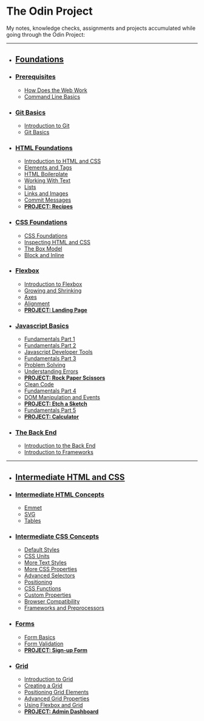 # The Odin Project

My notes, knowledge checks, assignments and projects accumulated while going through the Odin Project:

---

- ## [Foundations](https://github.com/chrscmpl/TOP/tree/main/Foundations)

- ### [Prerequisites](https://github.com/chrscmpl/TOP/tree/main/Foundations/1.Prerequisites)

  - [How Does the Web Work](https://github.com/chrscmpl/TOP/tree/main/Foundations/1.Prerequisites/1.How-Does-The-Web-Work)
  - [Command Line Basics](https://github.com/chrscmpl/TOP/tree/main/Foundations/1.Prerequisites/2.Command-Line-Basics)

- ### [Git Basics](https://github.com/chrscmpl/TOP/tree/main/Foundations/2.Git-Basics)

  - [Introduction to Git](https://github.com/chrscmpl/TOP/tree/main/Foundations/2.Git-Basics/1.Introduction-To-Git)
  - [Git Basics](https://github.com/chrscmpl/TOP/tree/main/Foundations/2.Git-Basics/2.Git-Basics)

- ### [HTML Foundations](https://github.com/chrscmpl/TOP/tree/main/Foundations/3.HTML-Foundations)

  - [Introduction to HTML and CSS](https://github.com/chrscmpl/TOP/tree/main/Foundations/3.HTML-Foundations/1.Introduction-to-HTML%26CSS)
  - [Elements and Tags](https://github.com/chrscmpl/TOP/tree/main/Foundations/3.HTML-Foundations/2.Elements-and-Tags)
  - [HTML Boilerplate](https://github.com/chrscmpl/TOP/tree/main/Foundations/3.HTML-Foundations/3.HTML-Boilerplate)
  - [Working With Text](https://github.com/chrscmpl/TOP/tree/main/Foundations/3.HTML-Foundations/4.Working-With-Text)
  - [Lists](https://github.com/chrscmpl/TOP/tree/main/Foundations/3.HTML-Foundations/5.Lists)
  - [Links and Images](https://github.com/chrscmpl/TOP/tree/main/Foundations/3.HTML-Foundations/6.Links-And-Images)
  - [Commit Messages](https://github.com/chrscmpl/TOP/tree/main/Foundations/3.HTML-Foundations/7.Commit-Messages)
  - **[PROJECT: Recipes](https://github.com/chrscmpl/odin-recipes)**

- ### [CSS Foundations](https://github.com/chrscmpl/TOP/tree/main/Foundations/4.CSS-Foundations)

  - [CSS Foundations](https://github.com/chrscmpl/TOP/tree/main/Foundations/4.CSS-Foundations/1.CSS-Foundations)
  - [Inspecting HTML and CSS](https://github.com/chrscmpl/TOP/tree/main/Foundations/4.CSS-Foundations/2.Inspecting-HTML%26CSS)
  - [The Box Model](https://github.com/chrscmpl/TOP/tree/main/Foundations/4.CSS-Foundations/3.The-Box-Model)
  - [Block and Inline](https://github.com/chrscmpl/TOP/tree/main/Foundations/4.CSS-Foundations/4.Block-and-Inline)

- ### [Flexbox](https://github.com/chrscmpl/TOP/tree/main/Foundations/5.Flexbox)

  - [Introduction to Flexbox](https://github.com/chrscmpl/TOP/tree/main/Foundations/5.Flexbox/1.Introduction-to-Flexbox)
  - [Growing and Shrinking](https://github.com/chrscmpl/TOP/tree/main/Foundations/5.Flexbox/2.Growing-and-Shrinking)
  - [Axes](https://github.com/chrscmpl/TOP/tree/main/Foundations/5.Flexbox/3.Axes)
  - [Alignment](https://github.com/chrscmpl/TOP/tree/main/Foundations/5.Flexbox/4.Alignment)
  - **[PROJECT: Landing Page](https://github.com/chrscmpl/odin-landing-page)**

- ### [Javascript Basics](https://github.com/chrscmpl/TOP/tree/main/Foundations/6.Javascript-Basics)

  - [Fundamentals Part 1](https://github.com/chrscmpl/TOP/tree/main/Foundations/6.Javascript-Basics/1.Fundamentals-Part-1)
  - [Fundamentals Part 2](https://github.com/chrscmpl/TOP/tree/main/Foundations/6.Javascript-Basics/2.Fundamentals-Part-2)
  - [Javascript Developer Tools](https://github.com/chrscmpl/TOP/tree/main/Foundations/6.Javascript-Basics/3.Javascript-Developer-Tools)
  - [Fundamentals Part 3](https://github.com/chrscmpl/TOP/tree/main/Foundations/6.Javascript-Basics/4.Fundamentals-Part-3)
  - [Problem Solving](https://github.com/chrscmpl/TOP/tree/main/Foundations/6.Javascript-Basics/5.Problem-Solving)
  - [Understanding Errors](https://github.com/chrscmpl/TOP/tree/main/Foundations/6.Javascript-Basics/6.Understanding-Errors)
  - **[PROJECT: Rock Paper Scissors](https://github.com/chrscmpl/odin-rock-paper-scissors)**
  - [Clean Code](https://github.com/chrscmpl/TOP/tree/main/Foundations/6.Javascript-Basics/8.Clean-Code)
  - [Fundamentals Part 4](https://github.com/chrscmpl/TOP/tree/main/Foundations/6.Javascript-Basics/9.Fundamentals-Part-4)
  - [DOM Manipulation and Events](https://github.com/chrscmpl/TOP/tree/main/Foundations/6.Javascript-Basics/10.DOM-Manipulation-and-Events)
  - **[PROJECT: Etch a Sketch](https://github.com/chrscmpl/odin-etch-a-sketch)**
  - [Fundamentals Part 5](https://github.com/chrscmpl/TOP/tree/main/Foundations/6.Javascript-Basics/12.Fundamentals-Part-5)
  - **[PROJECT: Calculator](https://github.com/chrscmpl/odin-calculator)**

- ### [The Back End](https://github.com/chrscmpl/TOP/tree/main/Foundations/7.The-Back-End)

  - [Introduction to the Back End](https://github.com/chrscmpl/TOP/tree/main/Foundations/7.The-Back-End/1.Introduction-to-the-Back-End)
  - [Introduction to Frameworks](https://github.com/chrscmpl/TOP/tree/main/Foundations/7.The-Back-End/2.Introduction-to-Frameworks)

---

- ## [Intermediate HTML and CSS](https://github.com/chrscmpl/TOP/tree/main/Intermediate-HTML-and-CSS)

- ### [Intermediate HTML Concepts](https://github.com/chrscmpl/TOP/tree/main/Intermediate-HTML-and-CSS/1.Intermediate-HTML-Concepts)

  - [Emmet](https://github.com/chrscmpl/TOP/tree/main/Intermediate-HTML-and-CSS/1.Intermediate-HTML-Concepts/1.Emmet)
  - [SVG](https://github.com/chrscmpl/TOP/tree/main/Intermediate-HTML-and-CSS/1.Intermediate-HTML-Concepts/2.SVG)
  - [Tables](https://github.com/chrscmpl/TOP/tree/main/Intermediate-HTML-and-CSS/1.Intermediate-HTML-Concepts/3.Tables)

- ### [Intermediate CSS Concepts](https://github.com/chrscmpl/TOP/tree/main/Intermediate-HTML-and-CSS/2.Intermediate-CSS-Concepts)

  - [Default Styles](https://github.com/chrscmpl/TOP/tree/main/Intermediate-HTML-and-CSS/2.Intermediate-CSS-Concepts/1.Default-Styles)
  - [CSS Units](https://github.com/chrscmpl/TOP/tree/main/Intermediate-HTML-and-CSS/2.Intermediate-CSS-Concepts/2.CSS-Units)
  - [More Text Styles](https://github.com/chrscmpl/TOP/tree/main/Intermediate-HTML-and-CSS/2.Intermediate-CSS-Concepts/3.More-Text-Styles)
  - [More CSS Properties](https://github.com/chrscmpl/TOP/tree/main/Intermediate-HTML-and-CSS/2.Intermediate-CSS-Concepts/4.More-CSS-Properties)
  - [Advanced Selectors](https://github.com/chrscmpl/TOP/tree/main/Intermediate-HTML-and-CSS/2.Intermediate-CSS-Concepts/5.Advanced-Selectors)
  - [Positioning](https://github.com/chrscmpl/TOP/tree/main/Intermediate-HTML-and-CSS/2.Intermediate-CSS-Concepts/6.Positioning)
  - [CSS Functions](https://github.com/chrscmpl/TOP/tree/main/Intermediate-HTML-and-CSS/2.Intermediate-CSS-Concepts/7.CSS-Functions)
  - [Custom Properties](https://github.com/chrscmpl/TOP/tree/main/Intermediate-HTML-and-CSS/2.Intermediate-CSS-Concepts/8.Custom-Properties)
  - [Browser Compatibility](https://github.com/chrscmpl/TOP/tree/main/Intermediate-HTML-and-CSS/2.Intermediate-CSS-Concepts/9.Browser-Compatibility)
  - [Frameworks and Preprocessors](https://github.com/chrscmpl/TOP/tree/main/Intermediate-HTML-and-CSS/10.Frameworks-and-Preprocessors)

- ### [Forms](https://github.com/chrscmpl/TOP/tree/main/Intermediate-HTML-and-CSS/3.Forms)

  - [Form Basics](https://github.com/chrscmpl/TOP/tree/main/Intermediate-HTML-and-CSS/3.Forms/1.Form-Basics)
  - [Form Validation](https://github.com/chrscmpl/TOP/tree/main/Intermediate-HTML-and-CSS/3.Forms/2.Form-Validation)
  - **[PROJECT: Sign-up Form](https://github.com/chrscmpl/odin-sign-up-form)**

- ### [Grid](https://github.com/chrscmpl/TOP/tree/main/Intermediate-HTML-and-CSS/4.Grid)

  - [Introduction to Grid](https://github.com/chrscmpl/TOP/tree/main/Intermediate-HTML-and-CSS/4.Grid/1.Introduction-to-Grid)
  - [Creating a Grid](https://github.com/chrscmpl/TOP/tree/main/Intermediate-HTML-and-CSS/4.Grid/2.Creating-a-Grid)
  - [Positioning Grid Elements](https://github.com/chrscmpl/TOP/tree/main/Intermediate-HTML-and-CSS/4.Grid/3.Positioning-Grid-Elements)
  - [Advanced Grid Properties](https://github.com/chrscmpl/TOP/tree/main/Intermediate-HTML-and-CSS/4.Grid/4.Advanced-Grid-Properties)
  - [Using Flexbox and Grid](https://github.com/chrscmpl/TOP/tree/main/Intermediate-HTML-and-CSS/4.Grid/5.Using-Flexbox-and-Grid)
  - **[PROJECT: Admin Dashboard](https://github.com/chrscmpl/odin-admin-dashboard)**
